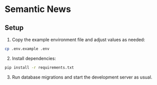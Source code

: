 # Semantic News

## Setup

1. Copy the example environment file and adjust values as needed:

```bash
cp .env.example .env
```

2. Install dependencies:

```bash
pip install -r requirements.txt
```

3. Run database migrations and start the development server as usual.
